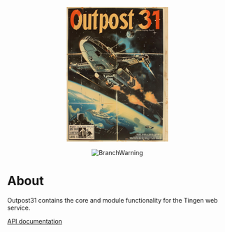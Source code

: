 <!-- u240529 -->

<div align="center">

  ![logo](./.github/images/logos/Outpost31_README.png)
  
  ![BranchWarning](https://img.shields.io/badge/Release-24.7-darkgreen?style=for-the-badge)

</div>

# About

Outpost31 contains the core and module functionality for the Tingen web service.

[API documentation](https://spectrum-health-systems.github.io/Outpost31/)